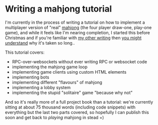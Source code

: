 # Writing a mahjong tutorial

I'm currently in the process of writing a tutorial on how to implement a multiplayer version of "real" [mahjong](https://en.wikipedia.org/wiki/Mahjong) (the four player draw-one, play-one game), and while it feels like I'm nearing completion, I started this before Christmas and if you're familiar with [my other writing](https://pomax.github.io/bezierinfo) then [you might understand](https://pomax.github.io/are-we-flying) why it's taken so long..

This tutorial covers:

- RPC-over-websockets without ever writing RPC or websocket code
- implementing the mahjong game loop
- implementing game clients using custom HTML elements
- implementing bots
- implementing different "flavours" of mahjong
- implementing a lobby system
- implementing the stupid "solitaire" game "because why not"

And so it's really more of a full project book than a tutorial: we're currently sitting at about 75 thousand words (including code snippets) with everything but the last two parts covered, so hopefully I can publish this soon and get back to _playing_ mahjong in stead =)
